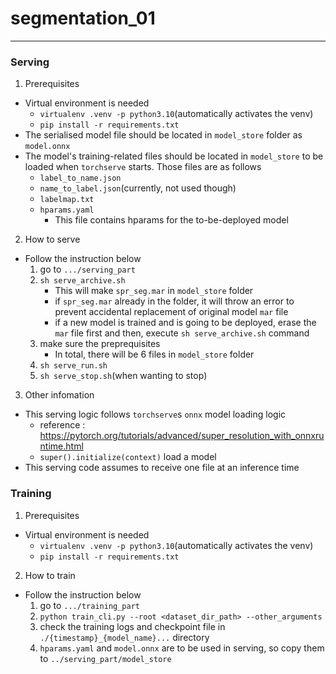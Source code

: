 # segmentation_01
---
### Serving
1. Prerequisites
- Virtual environment is needed
   - `virtualenv .venv -p python3.10`(automatically activates the venv)
   - `pip install -r requirements.txt`
- The serialised model file should be located in `model_store` folder as `model.onnx`
- The model's training-related files should be located in `model_store` to be loaded when `torchserve` starts. Those files are as follows
   - `label_to_name.json`
   - `name_to_label.json`(currently, not used though)
   - `labelmap.txt`
   - `hparams.yaml`
      - This file contains hparams for the to-be-deployed model

2. How to serve
- Follow the instruction below
   1. go to `.../serving_part`
   2. `sh serve_archive.sh`
      - This will make `spr_seg.mar` in `model_store` folder
      - if `spr_seg.mar` already in the folder, it will throw an error to prevent accidental replacement of original model `mar` file
      - if a new model is trained and is going to be deployed, erase the `mar` file first and then, execute `sh serve_archive.sh` command
   3. make sure the preprequisites
      - In total, there will be 6 files in `model_store` folder
   4. `sh serve_run.sh`
   5. `sh serve_stop.sh`(when wanting to stop)

3. Other infomation
<!-- - This serving logic follows `torchserve`'s `script mode` model loading logic
- `eager model` loading logic is executed if `--model-file` argument is passed when invoking `torch-model-archiver`, however this would cause the model to be loaded either from checkpoint, or initialized brand-new.
   - The checkpoint-using loading way is commented in `ts_handler.py`, and uncommenting it and commenting `super().initialize(context)` would change the loading logic to `eager model` with checkpoint -->
   - This serving logic follows `torchserve`s `onnx` model loading logic
      - reference : https://pytorch.org/tutorials/advanced/super_resolution_with_onnxruntime.html
      - `super().initialize(context)` load a model
   - This serving code assumes to receive one file at an inference time

### Training
1. Prerequisites
- Virtual environment is needed
   - `virtualenv .venv -p python3.10`(automatically activates the venv)
   - `pip install -r requirements.txt`

2. How to train
- Follow the instruction below
   1. go to `.../training_part`
   2. `python train_cli.py --root <dataset_dir_path> --other_arguments`
   3. check the training logs and checkpoint file in `./{timestamp}_{model_name}...` directory
   <!-- 4. `hparams.yaml` and `epock....ckpt` are to be used in serving, so copy them to `../serving_part/model_store`
      - `.ckpt` file should be copied as `model.ckpt` -->
   4. `hparams.yaml` and `model.onnx` are to be used in serving, so copy them to `../serving_part/model_store`